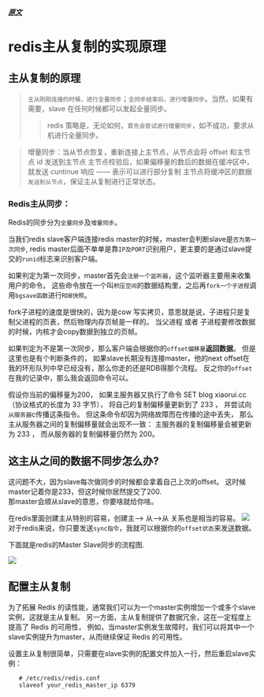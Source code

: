 
##### [原文](http://xiaorui.cc/2016/05/15/%E6%8E%A2%E7%B4%A2mysql%E5%92%8Credis%E4%B8%BB%E4%BB%8E%E5%A4%8D%E5%88%B6%E7%9A%84%E5%AE%9E%E7%8E%B0%E5%8E%9F%E7%90%86/)

# redis主从复制的实现原理

## 主从复制的原理
> `主从刚刚连接的时候，进行全量同步`；`全同步结束后，进行增量同步`。当然，如果有需要，slave 在任何时候都可以发起全量同步。
>> redis 策略是，无论如何，`首先会尝试进行增量同步`，如不成功，要求从机进行全量同步。

> 增量同步：当从节点恢复，重新连接上主节点，从节点会将 offset 和主节点 id 发送到主节点
主节点校验后，如果偏移量的数后的数据在缓冲区中，就发送 cuntinue 响应 —— 表示可以进行部分复制
主节点将缓冲区的数据`发送到从节点`，保证主从复制进行正常状态。

### Redis主从同步：

Redis的同步分为`全量同步`及`增量同步`。

当我们redis slave客户端连接redis master的时候，master会判断slave是`否为第一次同步`,
redis master后面不单单是靠`IP及PORT`识别用户，更主要的是通过slave提交的`runid`标志来识别客户端。 

如果判定为第一次同步，master首先会`注册一个监听器`，这个监听器主要用来收集用户的命令。
这些命令放在一个叫`积压空间`的数据结构里，之后再`fork一个子进程`调用`bgsave函数`进行`RDB快照`。 

fork子进程的速度是很快的，因为是cow 写实拷贝，意思就是说，子进程只是复制父进程的页表，然后物理内存页帧是一样的。 
当父进程 或者 子进程要修改数据的时候，内核才会copy数据到独立的页帧。 

如果判定为不是第一次同步，那么客户端会根据你的`offset偏移量`**返回数据**。  但是这里也是有个判断条件的，
如果slave长期没有连接master，他的next offset在我的环形队列中早已经没有，那么你走的还是RDB得那个流程。 
反之你的`offset`在我的记录中，那么我会返回命令可以。 

假设你当前的偏移量为200， 如果主服务器又执行了命令 SET blog xiaorui.cc （协议格式的长度为 33 字节），
将自己的复制偏移量更新到了 233 ， 并尝试向`从服务器`c传播这条指令。 但这条命令却因为网络故障而在传播的途中丢失，
那么主从服务器之间的复制偏移量就会出现不一致： 主服务器的复制偏移量会被更新为 233 ， 而从服务器的复制偏移量仍然为 200。

## 这主从之间的数据不同步怎么办?   
这问题不大，因为slave每次做同步的时候都会拿着自己上次的offset。 这时候master记着你是233，但这时候你居然提交了200.   
那master会顺从slave的意思，你要啥就给你啥。 

在redis里面创建主从特别的容易，创建主—> 从—>从 关系也是相当的容易。
![](../../images/redis/Master_Slave_Slave.png)
对于redis来说，你只要发送`sync指令`，我就可以根据你的`offset状态`来发送数据。  


下面就是redis的Master Slave同步的流程图. 

![](../../images/redis/Master_Slave_sync.png)




## 配置主从复制
为了拓展 Redis 的读性能，通常我们可以为一个master实例增加一个或多个slave实例，这就是主从复制。
另一方面，主从复制提供了数据冗余，这在一定程度上提高了 Redis 的可用性，
例如，当master实例发生故障时，我们可以将其中一个slave实例提升为master，从而继续保证 Redis 的可用性。

设置主从复制很简单，只需要在slave实例的配置文件加入一行，然后重启slave实例：
```xml
   # /etc/redis/redis.conf
   slaveof your_redis_master_ip 6379
```
